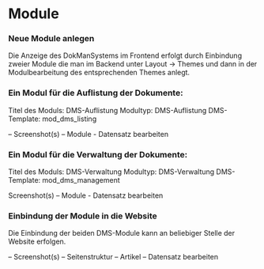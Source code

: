 # Module

### Neue Module anlegen 
Die Anzeige des DokManSystems im Frontend erfolgt durch Einbindung zweier Module die man im Backend unter Layout → Themes und dann in der Modulbearbeitung des entsprechenden Themes anlegt. 

### Ein Modul für die Auflistung der Dokumente: 
Titel des Moduls: DMS-Auflistung 
Modultyp: DMS-Auflistung 
DMS-Template: mod_dms_listing

– Screenshot(s) – Module - Datensatz bearbeiten

### Ein Modul für die Verwaltung der Dokumente: 
Titel des Moduls: DMS-Verwaltung 
Modultyp: DMS-Verwaltung 
DMS-Template: mod_dms_management

Screenshot(s) – Module - Datensatz bearbeiten


### Einbindung der Module in die Website
Die Einbindung der beiden DMS-Module kann an beliebiger Stelle der Website erfolgen.

– Screenshot(s) –  Seitenstruktur – Artikel – Datensatz bearbeiten
